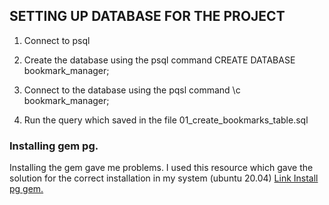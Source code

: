 ## SETTING UP DATABASE FOR THE PROJECT

1. Connect to psql
2. Create the database using the psql command CREATE DATABASE  bookmark_manager;

3. Connect to the database using the pqsl command \c bookmark_manager;

4. Run the query which saved in the file 01_create_bookmarks_table.sql

### Installing gem pg.

   Installing the gem gave me problems. I used this resource which gave the solution for the correct installation in my system (ubuntu 20.04)
   [Link Install pg gem.](https://wikimatze.de/installing-postgresql-gem-under-ubuntu-and-mac/)